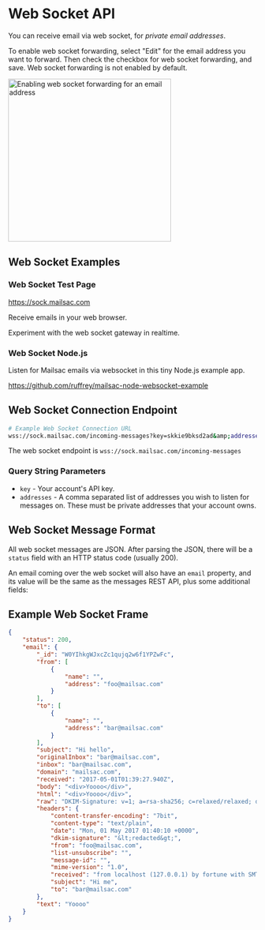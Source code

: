 # Web Socket API

You can receive email via web socket, for *private email addresses*.

To enable web socket forwarding, select "Edit" for the email address you
want to forward. Then check the checkbox for web socket forwarding,
and save. Web socket forwarding is not enabled by default.

<img src="images/forward-websocket-example.jpg" style="width: 330px; display: block" title="Enabling web socket forwarding for an email address" />

## Web Socket Examples

### Web Socket Test Page

<a href="https://sock.mailsac.com" target="_blank">https://sock.mailsac.com</a>

Receive emails in your web browser.

Experiment with the web socket gateway in realtime.

### Web Socket Node.js

Listen for Mailsac emails via websocket in this tiny Node.js example app.

<a href="https://github.com/ruffrey/mailsac-node-websocket-example" target="_blank">https://github.com/ruffrey/mailsac-node-websocket-example</a>

## Web Socket Connection Endpoint

```bash
# Example Web Socket Connection URL
wss://sock.mailsac.com/incoming-messages?key=skkie9bksd2ad&amp;addresses=1@mailsac.com,2@mailsac.com
```

The web socket endpoint is `wss://sock.mailsac.com/incoming-messages`

### Query String Parameters

- `key` - Your account's API key.
- `addresses` - A comma separated list of addresses you wish to listen for messages on.
These must be private addresses that your account owns.


## Web Socket Message Format

All web socket messages are JSON. After parsing the JSON, there will be a `status` field
with an HTTP status code (usually 200).

An email coming over the web socket will also have an `email` property, and its
value will be the same as the messages REST API, plus some additional fields:

## Example Web Socket Frame

```json
{
    "status": 200,
    "email": {
        "_id": "W0YIhkgWJxcZc1qujq2w6f1YPZwFc",
        "from": [
            {
                "name": "",
                "address": "foo@mailsac.com"
            }
        ],
        "to": [
            {
                "name": "",
                "address": "bar@mailsac.com"
            }
        ],
        "subject": "Hi hello",
        "originalInbox": "bar@mailsac.com",
        "inbox": "bar@mailsac.com",
        "domain": "mailsac.com",
        "received": "2017-05-01T01:39:27.940Z",
        "body": "<div>Yoooo</div>",
        "html": "<div>Yoooo</div>",
        "raw": "DKIM-Signature: v=1; a=rsa-sha256; c=relaxed/relaxed; d=mailsac.com;\r\n q=dns/txt;\n s=mailsacrelay;\r\n h=from:subject:to:mime-version:content-type:content-transfer-encoding:list-unsubscribe;\r\n b=redacted\r\nReceived: from localhost (127.0.0.1) by fortune with SMTP; Sun Apr 30\r\n 2017 21:40:10 GMT-0400 (EDT)\r\nContent-Type: text/plain\r\nFrom: foo@mailsac.com\r\nTo: bar@mailsac.com\r\nSubject: Hi me\r\nMessage-ID:\r\n \r\nList-Unsubscribe: \r\nContent-Transfer-Encoding: 7bit\r\nDate: Mon, 01 May 2017 01:40:10 +0000\r\nMIME-Version: 1.0\r\n\r\nYoooo",
        "headers": {
            "content-transfer-encoding": "7bit",
            "content-type": "text/plain",
            "date": "Mon, 01 May 2017 01:40:10 +0000",
            "dkim-signature": "&lt;redacted&gt;",
            "from": "foo@mailsac.com",
            "list-unsubscribe": "",
            "message-id": "",
            "mime-version": "1.0",
            "received": "from localhost (127.0.0.1) by fortune with SMTP; Sun Apr 30 2017 21:40:10 GMT-0400 (EDT)",
            "subject": "Hi me",
            "to": "bar@mailsac.com"
        },
        "text": "Yoooo"
    }
}
```
